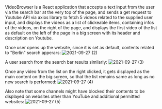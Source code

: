 VideoBrowser is a React application that accepts a text input from the user via the search bar at the very top of the page, and sends a get request to Youtube API via axios library to fetch 5 videos related to the supplied user input, and displays the videos as a list of clickeable items, containing infos of the videos, on the right of the page, and displays the first video of the list as default on the left of the page in a big screen with its header and description on Youtube.

Once user opens up the website, since it is set as default, contents related to "Berlin" search apperars:
![2021-09-27 (2)](https://user-images.githubusercontent.com/85746370/134923431-98e6f32c-8e57-4169-8c28-e688dd33a9de.png)


A user search from the search bar results similarly: 
![2021-09-27 (3)](https://user-images.githubusercontent.com/85746370/134923806-852cd4f0-efce-410b-853d-79fa00ee7e80.png)


Once any video from the list on the right clicked, it gets displayed as the main content on the big screen, so that the list remains same as long as no new search is performed:
![2021-09-27 (4)](https://user-images.githubusercontent.com/85746370/134924999-c5676ecd-f561-47df-bdfa-4f6215721a2f.png)

Also note that some channels might have blocked their contents to be displayed on websites other than YouTube and additional permitted websites: 
![2021-09-27 (5)](https://user-images.githubusercontent.com/85746370/134925481-d90c4082-66d0-43b8-801b-d73816b819ff.png)
